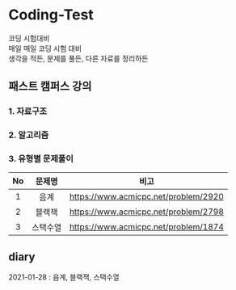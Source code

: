 # Coding-Test  
코딩 시험대비  
매일 매일 코딩 시험 대비  
생각을 적든, 문제를 풀든, 다른 자료를 정리하든  

## 패스트 캠퍼스 강의  
### 1. 자료구조  
### 2. 알고리즘  
### 3. 유형별 문제풀이  
|No|문제명|비고|
|:---:|:---:|:---:|
|1|음계|https://www.acmicpc.net/problem/2920|
|2|블랙잭|https://www.acmicpc.net/problem/2798|
|3|스택수열|https://www.acmicpc.net/problem/1874|

## diary  
2021-01-28 : 음계, 블랙잭, 스택수열
